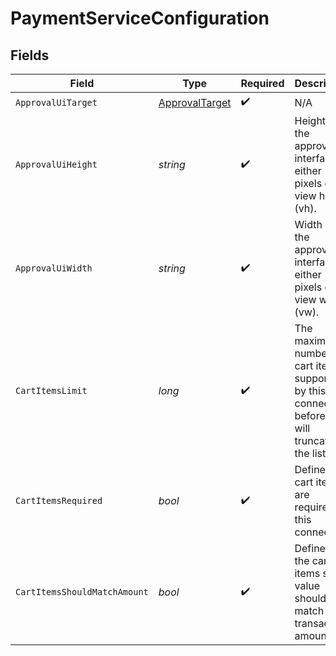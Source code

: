 # PaymentServiceConfiguration


## Fields

| Field                                                                                          | Type                                                                                           | Required                                                                                       | Description                                                                                    | Example                                                                                        |
| ---------------------------------------------------------------------------------------------- | ---------------------------------------------------------------------------------------------- | ---------------------------------------------------------------------------------------------- | ---------------------------------------------------------------------------------------------- | ---------------------------------------------------------------------------------------------- |
| `ApprovalUiTarget`                                                                             | [ApprovalTarget](../../Models/Components/ApprovalTarget.md)                                    | :heavy_check_mark:                                                                             | N/A                                                                                            | any                                                                                            |
| `ApprovalUiHeight`                                                                             | *string*                                                                                       | :heavy_check_mark:                                                                             | Height of the approval interface in either pixels or view height (vh).                         | 100px                                                                                          |
| `ApprovalUiWidth`                                                                              | *string*                                                                                       | :heavy_check_mark:                                                                             | Width of the approval interface in either pixels or view width (vw).                           | 100px                                                                                          |
| `CartItemsLimit`                                                                               | *long*                                                                                         | :heavy_check_mark:                                                                             | The maximum number of cart items supported by this connector before we will truncate the list. | 100                                                                                            |
| `CartItemsRequired`                                                                            | *bool*                                                                                         | :heavy_check_mark:                                                                             | Defines if cart items are required by this connector.                                          | true                                                                                           |
| `CartItemsShouldMatchAmount`                                                                   | *bool*                                                                                         | :heavy_check_mark:                                                                             | Defines if the cart items sum value should match the transaction amount.                       | true                                                                                           |